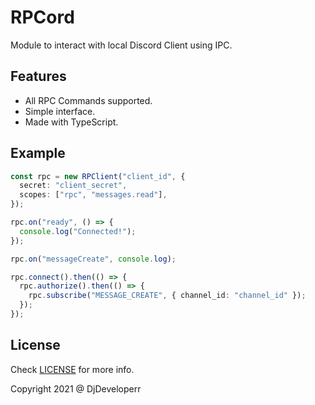 # RPCord

Module to interact with local Discord Client using IPC.

## Features

- All RPC Commands supported.
- Simple interface.
- Made with TypeScript.

## Example

```ts
const rpc = new RPClient("client_id", {
  secret: "client_secret",
  scopes: ["rpc", "messages.read"],
});

rpc.on("ready", () => {
  console.log("Connected!");
});

rpc.on("messageCreate", console.log);

rpc.connect().then(() => {
  rpc.authorize().then(() => {
    rpc.subscribe("MESSAGE_CREATE", { channel_id: "channel_id" });
  });
});
```

## License

Check [LICENSE](LICENSE) for more info.

Copyright 2021 @ DjDeveloperr
